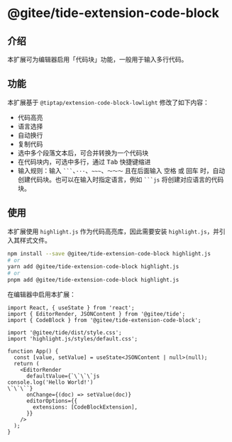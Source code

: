 # @gitee/tide-extension-code-block

## 介绍

本扩展可为编辑器启用「代码块」功能，一般用于输入多行代码。

## 功能

本扩展基于 `@tiptap/extension-code-block-lowlight` 修改了如下内容：

- 代码高亮
- 语言选择
- 自动换行
- 复制代码
- 选中多个段落文本后，可合并转换为一个代码块
- 在代码块内，可选中多行，通过 <kbd>Tab</kbd> 快捷键缩进
- 输入规则：输入 <code>\`\`\`</code>、`···`、`~~~`、`～～～` 且在后面输入 <kbd>空格</kbd> 或 <kbd>回车</kbd> 时，自动创建代码块。也可以在输入时指定语言，例如 <code>\`\`\`js</code> 将创建对应语言的代码块。

## 使用

本扩展使用 `highlight.js` 作为代码高亮库，因此需要安装 `highlight.js`，并引入其样式文件。

```bash
npm install --save @gitee/tide-extension-code-block highlight.js
# or
yarn add @gitee/tide-extension-code-block highlight.js
# or
pnpm add @gitee/tide-extension-code-block highlight.js
```

在编辑器中启用本扩展：

```tsx
import React, { useState } from 'react';
import { EditorRender, JSONContent } from '@gitee/tide';
import { CodeBlock } from '@gitee/tide-extension-code-block';

import '@gitee/tide/dist/style.css';
import 'highlight.js/styles/default.css';

function App() {
  const [value, setValue] = useState<JSONContent | null>(null);
  return (
    <EditorRender
      defaultValue={`\`\`\`js
console.log('Hello World!')
\`\`\``}
      onChange={(doc) => setValue(doc)}
      editorOptions={{
        extensions: [CodeBlockExtension],
      }}
    />
  );
}
```
